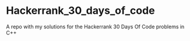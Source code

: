 # Hackerrank_30_days_of_code
A repo with my solutions for the Hackerrank 30 Days Of Code problems in C++

